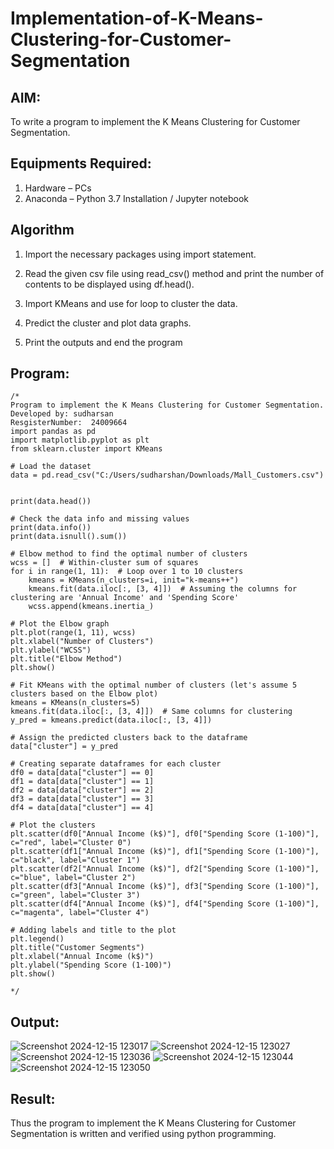 # Implementation-of-K-Means-Clustering-for-Customer-Segmentation

## AIM:
To write a program to implement the K Means Clustering for Customer Segmentation.

## Equipments Required:
1. Hardware – PCs
2. Anaconda – Python 3.7 Installation / Jupyter notebook

## Algorithm
1. Import the necessary packages using import statement.

2. Read the given csv file using read_csv() method and print the number of contents to be displayed using df.head().

3. Import KMeans and use for loop to cluster the data.

4. Predict the cluster and plot data graphs.

5. Print the outputs and end the program

## Program:
```
/*
Program to implement the K Means Clustering for Customer Segmentation.
Developed by: sudharsan
ResgisterNumber:  24009664
import pandas as pd
import matplotlib.pyplot as plt
from sklearn.cluster import KMeans

# Load the dataset
data = pd.read_csv("C:/Users/sudharshan/Downloads/Mall_Customers.csv")


print(data.head())

# Check the data info and missing values
print(data.info())
print(data.isnull().sum())

# Elbow method to find the optimal number of clusters
wcss = []  # Within-cluster sum of squares
for i in range(1, 11):  # Loop over 1 to 10 clusters
    kmeans = KMeans(n_clusters=i, init="k-means++")
    kmeans.fit(data.iloc[:, [3, 4]])  # Assuming the columns for clustering are 'Annual Income' and 'Spending Score'
    wcss.append(kmeans.inertia_)

# Plot the Elbow graph
plt.plot(range(1, 11), wcss)
plt.xlabel("Number of Clusters")
plt.ylabel("WCSS")
plt.title("Elbow Method")
plt.show()

# Fit KMeans with the optimal number of clusters (let's assume 5 clusters based on the Elbow plot)
kmeans = KMeans(n_clusters=5)
kmeans.fit(data.iloc[:, [3, 4]])  # Same columns for clustering
y_pred = kmeans.predict(data.iloc[:, [3, 4]])

# Assign the predicted clusters back to the dataframe
data["cluster"] = y_pred

# Creating separate dataframes for each cluster
df0 = data[data["cluster"] == 0]
df1 = data[data["cluster"] == 1]
df2 = data[data["cluster"] == 2]
df3 = data[data["cluster"] == 3]
df4 = data[data["cluster"] == 4]

# Plot the clusters
plt.scatter(df0["Annual Income (k$)"], df0["Spending Score (1-100)"], c="red", label="Cluster 0")
plt.scatter(df1["Annual Income (k$)"], df1["Spending Score (1-100)"], c="black", label="Cluster 1")
plt.scatter(df2["Annual Income (k$)"], df2["Spending Score (1-100)"], c="blue", label="Cluster 2")
plt.scatter(df3["Annual Income (k$)"], df3["Spending Score (1-100)"], c="green", label="Cluster 3")
plt.scatter(df4["Annual Income (k$)"], df4["Spending Score (1-100)"], c="magenta", label="Cluster 4")

# Adding labels and title to the plot
plt.legend()
plt.title("Customer Segments")
plt.xlabel("Annual Income (k$)")
plt.ylabel("Spending Score (1-100)")
plt.show()

*/
```
## Output:
![Screenshot 2024-12-15 123017](https://github.com/user-attachments/assets/3e6a8498-84da-4fde-9292-001f5cc71792)
![Screenshot 2024-12-15 123027](https://github.com/user-attachments/assets/529d57c8-cdaf-43a9-80d5-535ee332405b)
![Screenshot 2024-12-15 123036](https://github.com/user-attachments/assets/f78832a0-0778-4efe-be1f-9bb60326138b)
![Screenshot 2024-12-15 123044](https://github.com/user-attachments/assets/9e6e7739-e02d-4508-b974-a9aa4e1e22f2)
![Screenshot 2024-12-15 123050](https://github.com/user-attachments/assets/43c99062-54bd-44bf-8ce8-362af6af029b)




## Result:
Thus the program to implement the K Means Clustering for Customer Segmentation is written and verified using python programming.
